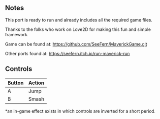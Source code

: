 ## Notes

This port is ready to run and already includes all the required game files.

Thanks to the folks who work on Love2D for making this fun and simple framework.

Game can be found at: https://github.com/SeeFern/MaverickGame.git

Other ports found at: https://seefern.itch.io/run-maverick-run

## Controls

| Button | Action |
|--|--| 
|A|Jump|
|B|Smash|
*an in-game effect exists in which controls are inverted for a short period.


